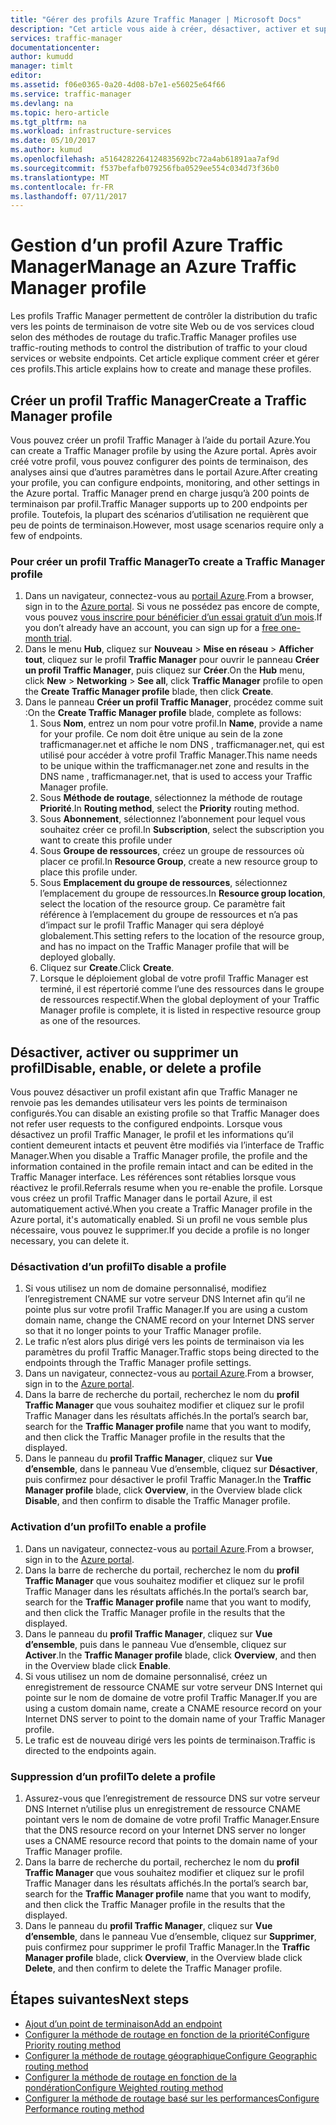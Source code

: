```yaml
---
title: "Gérer des profils Azure Traffic Manager | Microsoft Docs"
description: "Cet article vous aide à créer, désactiver, activer et supprimer un profil Azure Traffic Manager."
services: traffic-manager
documentationcenter: 
author: kumudd
manager: timlt
editor: 
ms.assetid: f06e0365-0a20-4d08-b7e1-e56025e64f66
ms.service: traffic-manager
ms.devlang: na
ms.topic: hero-article
ms.tgt_pltfrm: na
ms.workload: infrastructure-services
ms.date: 05/10/2017
ms.author: kumud
ms.openlocfilehash: a5164282264124835692bc72a4ab61891aa7af9d
ms.sourcegitcommit: f537befafb079256fba0529ee554c034d73f36b0
ms.translationtype: MT
ms.contentlocale: fr-FR
ms.lasthandoff: 07/11/2017
---
```

# <a name="manage-an-azure-traffic-manager-profile"></a><span data-ttu-id="f0633-103">Gestion d’un profil Azure Traffic Manager</span><span class="sxs-lookup"><span data-stu-id="f0633-103">Manage an Azure Traffic Manager profile</span></span>

<span data-ttu-id="f0633-104">Les profils Traffic Manager permettent de contrôler la distribution du trafic vers les points de terminaison de votre site Web ou de vos services cloud selon des méthodes de routage du trafic.</span><span class="sxs-lookup"><span data-stu-id="f0633-104">Traffic Manager profiles use traffic-routing methods to control the distribution of traffic to your cloud services or website endpoints.</span></span> <span data-ttu-id="f0633-105">Cet article explique comment créer et gérer ces profils.</span><span class="sxs-lookup"><span data-stu-id="f0633-105">This article explains how to create and manage these profiles.</span></span>

## <a name="create-a-traffic-manager-profile"></a><span data-ttu-id="f0633-106">Créer un profil Traffic Manager</span><span class="sxs-lookup"><span data-stu-id="f0633-106">Create a Traffic Manager profile</span></span>

<span data-ttu-id="f0633-107">Vous pouvez créer un profil Traffic Manager à l’aide du portail Azure.</span><span class="sxs-lookup"><span data-stu-id="f0633-107">You can create a Traffic Manager profile by using the Azure portal.</span></span> <span data-ttu-id="f0633-108">Après avoir créé votre profil, vous pouvez configurer des points de terminaison, des analyses ainsi que d’autres paramètres dans le portail Azure.</span><span class="sxs-lookup"><span data-stu-id="f0633-108">After creating your profile, you can configure endpoints, monitoring, and other settings in the Azure portal.</span></span> <span data-ttu-id="f0633-109">Traffic Manager prend en charge jusqu’à 200 points de terminaison par profil.</span><span class="sxs-lookup"><span data-stu-id="f0633-109">Traffic Manager supports up to 200 endpoints per profile.</span></span> <span data-ttu-id="f0633-110">Toutefois, la plupart des scénarios d’utilisation ne requièrent que peu de points de terminaison.</span><span class="sxs-lookup"><span data-stu-id="f0633-110">However, most usage scenarios require only a few of endpoints.</span></span>

### <a name="to-create-a-traffic-manager-profile"></a><span data-ttu-id="f0633-111">Pour créer un profil Traffic Manager</span><span class="sxs-lookup"><span data-stu-id="f0633-111">To create a Traffic Manager profile</span></span>

1. <span data-ttu-id="f0633-112">Dans un navigateur, connectez-vous au [portail Azure](http://portal.azure.com).</span><span class="sxs-lookup"><span data-stu-id="f0633-112">From a browser, sign in to the [Azure portal](http://portal.azure.com).</span></span> <span data-ttu-id="f0633-113">Si vous ne possédez pas encore de compte, vous pouvez [vous inscrire pour bénéficier d’un essai gratuit d’un mois](https://azure.microsoft.com/free/).</span><span class="sxs-lookup"><span data-stu-id="f0633-113">If you don’t already have an account, you can sign up for a [free one-month trial](https://azure.microsoft.com/free/).</span></span> 
2. <span data-ttu-id="f0633-114">Dans le menu **Hub**, cliquez sur **Nouveau** > **Mise en réseau** > **Afficher tout**, cliquez sur le profil **Traffic Manager** pour ouvrir le panneau **Créer un profil Traffic Manager**, puis cliquez sur **Créer**.</span><span class="sxs-lookup"><span data-stu-id="f0633-114">On the **Hub** menu, click **New** > **Networking** > **See all**, click **Traffic Manager** profile to open the **Create Traffic Manager profile** blade, then click **Create**.</span></span>
3. <span data-ttu-id="f0633-115">Dans le panneau **Créer un profil Traffic Manager**, procédez comme suit :</span><span class="sxs-lookup"><span data-stu-id="f0633-115">On the **Create Traffic Manager profile** blade, complete as follows:</span></span>
    1. <span data-ttu-id="f0633-116">Sous **Nom**, entrez un nom pour votre profil.</span><span class="sxs-lookup"><span data-stu-id="f0633-116">In **Name**, provide a name for your profile.</span></span> <span data-ttu-id="f0633-117">Ce nom doit être unique au sein de la zone trafficmanager.net et affiche le nom DNS <name>, trafficmanager.net, qui est utilisé pour accéder à votre profil Traffic Manager.</span><span class="sxs-lookup"><span data-stu-id="f0633-117">This name needs to be unique within the trafficmanager.net zone and results in the DNS name <name>, trafficmanager.net, that is used to access your Traffic Manager profile.</span></span>
    2. <span data-ttu-id="f0633-118">Sous **Méthode de routage**, sélectionnez la méthode de routage **Priorité**.</span><span class="sxs-lookup"><span data-stu-id="f0633-118">In **Routing method**, select the **Priority** routing method.</span></span>
    3. <span data-ttu-id="f0633-119">Sous **Abonnement**, sélectionnez l’abonnement pour lequel vous souhaitez créer ce profil.</span><span class="sxs-lookup"><span data-stu-id="f0633-119">In **Subscription**, select the subscription you want to create this profile under</span></span>
    4. <span data-ttu-id="f0633-120">Sous **Groupe de ressources**, créez un groupe de ressources où placer ce profil.</span><span class="sxs-lookup"><span data-stu-id="f0633-120">In **Resource Group**, create a new resource group to place this profile under.</span></span>
    5. <span data-ttu-id="f0633-121">Sous **Emplacement du groupe de ressources**, sélectionnez l’emplacement du groupe de ressources.</span><span class="sxs-lookup"><span data-stu-id="f0633-121">In **Resource group location**, select the location of the resource group.</span></span> <span data-ttu-id="f0633-122">Ce paramètre fait référence à l’emplacement du groupe de ressources et n’a pas d’impact sur le profil Traffic Manager qui sera déployé globalement.</span><span class="sxs-lookup"><span data-stu-id="f0633-122">This setting refers to the location of the resource group, and has no impact on the Traffic Manager profile that will be deployed globally.</span></span>
    6. <span data-ttu-id="f0633-123">Cliquez sur **Create**.</span><span class="sxs-lookup"><span data-stu-id="f0633-123">Click **Create**.</span></span>
    7. <span data-ttu-id="f0633-124">Lorsque le déploiement global de votre profil Traffic Manager est terminé, il est répertorié comme l’une des ressources dans le groupe de ressources respectif.</span><span class="sxs-lookup"><span data-stu-id="f0633-124">When the global deployment of your Traffic Manager profile is complete, it is listed in respective resource group as one of the resources.</span></span>

## <a name="disable-enable-or-delete-a-profile"></a><span data-ttu-id="f0633-125">Désactiver, activer ou supprimer un profil</span><span class="sxs-lookup"><span data-stu-id="f0633-125">Disable, enable, or delete a profile</span></span>

<span data-ttu-id="f0633-126">Vous pouvez désactiver un profil existant afin que Traffic Manager ne renvoie pas les demandes utilisateur vers les points de terminaison configurés.</span><span class="sxs-lookup"><span data-stu-id="f0633-126">You can disable an existing profile so that Traffic Manager does not refer user requests to the configured endpoints.</span></span> <span data-ttu-id="f0633-127">Lorsque vous désactivez un profil Traffic Manager, le profil et les informations qu’il contient demeurent intacts et peuvent être modifiés via l’interface de Traffic Manager.</span><span class="sxs-lookup"><span data-stu-id="f0633-127">When you disable a Traffic Manager profile, the profile and the information contained in the profile remain intact and can be edited in the Traffic Manager interface.</span></span>  <span data-ttu-id="f0633-128">Les références sont rétablies lorsque vous réactivez le profil.</span><span class="sxs-lookup"><span data-stu-id="f0633-128">Referrals resume when you re-enable the profile.</span></span> <span data-ttu-id="f0633-129">Lorsque vous créez un profil Traffic Manager dans le portail Azure, il est automatiquement activé.</span><span class="sxs-lookup"><span data-stu-id="f0633-129">When you create a Traffic Manager profile in the Azure portal, it's automatically enabled.</span></span> <span data-ttu-id="f0633-130">Si un profil ne vous semble plus nécessaire, vous pouvez le supprimer.</span><span class="sxs-lookup"><span data-stu-id="f0633-130">If you decide a profile is no longer necessary, you can delete it.</span></span>

### <a name="to-disable-a-profile"></a><span data-ttu-id="f0633-131">Désactivation d’un profil</span><span class="sxs-lookup"><span data-stu-id="f0633-131">To disable a profile</span></span>

1. <span data-ttu-id="f0633-132">Si vous utilisez un nom de domaine personnalisé, modifiez l’enregistrement CNAME sur votre serveur DNS Internet afin qu’il ne pointe plus sur votre profil Traffic Manager.</span><span class="sxs-lookup"><span data-stu-id="f0633-132">If you are using a custom domain name, change the CNAME record on your Internet DNS server so that it no longer points to your Traffic Manager profile.</span></span>
2. <span data-ttu-id="f0633-133">Le trafic n’est alors plus dirigé vers les points de terminaison via les paramètres du profil Traffic Manager.</span><span class="sxs-lookup"><span data-stu-id="f0633-133">Traffic stops being directed to the endpoints through the Traffic Manager profile settings.</span></span>
3. <span data-ttu-id="f0633-134">Dans un navigateur, connectez-vous au [portail Azure](http://portal.azure.com).</span><span class="sxs-lookup"><span data-stu-id="f0633-134">From a browser, sign in to the [Azure portal](http://portal.azure.com).</span></span>
2. <span data-ttu-id="f0633-135">Dans la barre de recherche du portail, recherchez le nom du **profil Traffic Manager** que vous souhaitez modifier et cliquez sur le profil Traffic Manager dans les résultats affichés.</span><span class="sxs-lookup"><span data-stu-id="f0633-135">In the portal’s search bar, search for the **Traffic Manager profile** name that you want to modify, and then click the Traffic Manager profile in the results that the displayed.</span></span>
3. <span data-ttu-id="f0633-136">Dans le panneau du **profil Traffic Manager**, cliquez sur **Vue d’ensemble**, dans le panneau Vue d’ensemble, cliquez sur **Désactiver**, puis confirmez pour désactiver le profil Traffic Manager.</span><span class="sxs-lookup"><span data-stu-id="f0633-136">In the **Traffic Manager profile** blade, click **Overview**, in the Overview blade click **Disable**, and then confirm to disable the Traffic Manager profile.</span></span>

### <a name="to-enable-a-profile"></a><span data-ttu-id="f0633-137">Activation d’un profil</span><span class="sxs-lookup"><span data-stu-id="f0633-137">To enable a profile</span></span>

1. <span data-ttu-id="f0633-138">Dans un navigateur, connectez-vous au [portail Azure](http://portal.azure.com).</span><span class="sxs-lookup"><span data-stu-id="f0633-138">From a browser, sign in to the [Azure portal](http://portal.azure.com).</span></span>
2. <span data-ttu-id="f0633-139">Dans la barre de recherche du portail, recherchez le nom du **profil Traffic Manager** que vous souhaitez modifier et cliquez sur le profil Traffic Manager dans les résultats affichés.</span><span class="sxs-lookup"><span data-stu-id="f0633-139">In the portal’s search bar, search for the **Traffic Manager profile** name that you want to modify, and then click the Traffic Manager profile in the results that the displayed.</span></span>
3. <span data-ttu-id="f0633-140">Dans le panneau du **profil Traffic Manager**, cliquez sur **Vue d’ensemble**, puis dans le panneau Vue d’ensemble, cliquez sur **Activer**.</span><span class="sxs-lookup"><span data-stu-id="f0633-140">In the **Traffic Manager profile** blade, click **Overview**, and then in the Overview blade click **Enable**.</span></span>
5. <span data-ttu-id="f0633-141">Si vous utilisez un nom de domaine personnalisé, créez un enregistrement de ressource CNAME sur votre serveur DNS Internet qui pointe sur le nom de domaine de votre profil Traffic Manager.</span><span class="sxs-lookup"><span data-stu-id="f0633-141">If you are using a custom domain name, create a CNAME resource record on your Internet DNS server to point to the domain name of your Traffic Manager profile.</span></span>
6. <span data-ttu-id="f0633-142">Le trafic est de nouveau dirigé vers les points de terminaison.</span><span class="sxs-lookup"><span data-stu-id="f0633-142">Traffic is directed to the endpoints again.</span></span>

### <a name="to-delete-a-profile"></a><span data-ttu-id="f0633-143">Suppression d’un profil</span><span class="sxs-lookup"><span data-stu-id="f0633-143">To delete a profile</span></span>

1. <span data-ttu-id="f0633-144">Assurez-vous que l’enregistrement de ressource DNS sur votre serveur DNS Internet n’utilise plus un enregistrement de ressource CNAME pointant vers le nom de domaine de votre profil Traffic Manager.</span><span class="sxs-lookup"><span data-stu-id="f0633-144">Ensure that the DNS resource record on your Internet DNS server no longer uses a CNAME resource record that points to the domain name of your Traffic Manager profile.</span></span>
2. <span data-ttu-id="f0633-145">Dans la barre de recherche du portail, recherchez le nom du **profil Traffic Manager** que vous souhaitez modifier et cliquez sur le profil Traffic Manager dans les résultats affichés.</span><span class="sxs-lookup"><span data-stu-id="f0633-145">In the portal’s search bar, search for the **Traffic Manager profile** name that you want to modify, and then click the Traffic Manager profile in the results that the displayed.</span></span>
3. <span data-ttu-id="f0633-146">Dans le panneau du **profil Traffic Manager**, cliquez sur **Vue d’ensemble**, dans le panneau Vue d’ensemble, cliquez sur **Supprimer**, puis confirmez pour supprimer le profil Traffic Manager.</span><span class="sxs-lookup"><span data-stu-id="f0633-146">In the **Traffic Manager profile** blade, click **Overview**, in the Overview blade click **Delete**, and then confirm to delete the Traffic Manager profile.</span></span>

## <a name="next-steps"></a><span data-ttu-id="f0633-147">Étapes suivantes</span><span class="sxs-lookup"><span data-stu-id="f0633-147">Next steps</span></span>

* [<span data-ttu-id="f0633-148">Ajout d’un point de terminaison</span><span class="sxs-lookup"><span data-stu-id="f0633-148">Add an endpoint</span></span>](traffic-manager-endpoints.md)
* [<span data-ttu-id="f0633-149">Configurer la méthode de routage en fonction de la priorité</span><span class="sxs-lookup"><span data-stu-id="f0633-149">Configure Priority routing method</span></span>](traffic-manager-configure-priority-routing-method.md)
* [<span data-ttu-id="f0633-150">Configurer la méthode de routage géographique</span><span class="sxs-lookup"><span data-stu-id="f0633-150">Configure Geographic routing method</span></span>](traffic-manager-configure-geographic-routing-method.md) 
* [<span data-ttu-id="f0633-151">Configurer la méthode de routage en fonction de la pondération</span><span class="sxs-lookup"><span data-stu-id="f0633-151">Configure Weighted routing method</span></span>](traffic-manager-configure-weighted-routing-method.md)
* [<span data-ttu-id="f0633-152">Configurer la méthode de routage basé sur les performances</span><span class="sxs-lookup"><span data-stu-id="f0633-152">Configure Performance routing method</span></span>](traffic-manager-configure-performance-routing-method.md)
